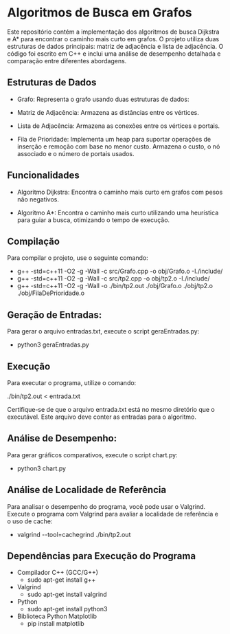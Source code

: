# Algoritmos de Busca em Grafos

Este repositório contém a implementação dos algoritmos de busca Dijkstra e A* para encontrar o caminho mais curto em grafos. O projeto utiliza duas estruturas de dados principais: matriz de adjacência e lista de adjacência. O código foi escrito em C++ e inclui uma análise de desempenho detalhada e comparação entre diferentes abordagens.

## Estruturas de Dados

- Grafo: Representa o grafo usando duas estruturas de dados:

- Matriz de Adjacência: Armazena as distâncias entre os vértices.

- Lista de Adjacência: Armazena as conexões entre os vértices e portais.

- Fila de Prioridade: Implementa um heap para suportar operações de inserção e remoção com base no menor custo. Armazena o custo, o nó associado e o número de portais usados.

## Funcionalidades

- Algoritmo Dijkstra: Encontra o caminho mais curto em grafos com pesos não negativos.

- Algoritmo A*: Encontra o caminho mais curto utilizando uma heurística para guiar a busca, otimizando o tempo de execução.

## Compilação

Para compilar o projeto, use o seguinte comando:

- g++ -std=c++11 -O2 -g -Wall -c src/Grafo.cpp -o obj/Grafo.o -I./include/
- g++ -std=c++11 -O2 -g -Wall -c src/tp2.cpp -o obj/tp2.o -I./include/
- g++ -std=c++11 -O2 -g -Wall -o ./bin/tp2.out ./obj/Grafo.o ./obj/tp2.o ./obj/FilaDePrioridade.o

## Geração de Entradas:

Para gerar o arquivo entradas.txt, execute o script geraEntradas.py:

- python3 geraEntradas.py
  
## Execução

Para executar o programa, utilize o comando:

./bin/tp2.out < entrada.txt

Certifique-se de que o arquivo entrada.txt está no mesmo diretório que o executável. Este arquivo deve conter as entradas para o algoritmo.

## Análise de Desempenho: 

Para gerar gráficos comparativos, execute o script chart.py:

- python3 chart.py
  
## Análise de Localidade de Referência

Para analisar o desempenho do programa, você pode usar o Valgrind. Execute o programa com Valgrind para avaliar a localidade de referência e o uso de cache:

- valgrind --tool=cachegrind ./bin/tp2.out

## Dependências para Execução do Programa

- Compilador C++ (GCC/G++)
  - sudo apt-get install g++
- Valgrind
  - sudo apt-get install valgrind
- Python
  - sudo apt-get install python3
- Biblioteca Python Matplotlib
  -  pip install matplotlib

